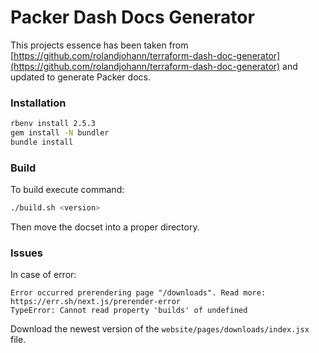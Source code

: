 Packer Dash Docs Generator
==========================

This projects essence has been taken from [https://github.com/rolandjohann/terraform-dash-doc-generator](https://github.com/rolandjohann/terraform-dash-doc-generator) and updated to generate Packer docs.

### Installation

```bash
rbenv install 2.5.3
gem install -N bundler
bundle install
```

### Build

To build execute command:

```bash
./build.sh <version>
```

Then move the docset into a proper directory.

### Issues

In case of error:

```
Error occurred prerendering page "/downloads". Read more: https://err.sh/next.js/prerender-error
TypeError: Cannot read property 'builds' of undefined
```

Download the newest version of the `website/pages/downloads/index.jsx` file.
